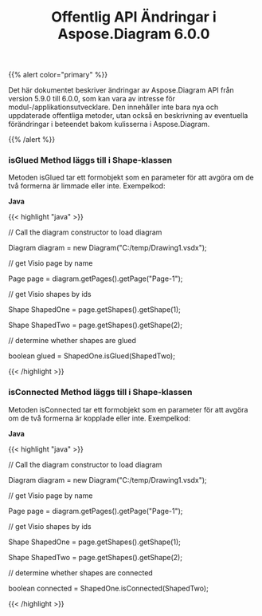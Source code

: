 ﻿---
title: Offentlig API Ändringar i Aspose.Diagram 6.0.0
type: docs
weight: 50
url: /sv/java/public-api-changes-in-aspose-diagram-6-0-0/
---
{{% alert color="primary" %}} 

Det här dokumentet beskriver ändringar av Aspose.Diagram API från version 5.9.0 till 6.0.0, som kan vara av intresse för modul-/applikationsutvecklare. Den innehåller inte bara nya och uppdaterade offentliga metoder, utan också en beskrivning av eventuella förändringar i beteendet bakom kulisserna i Aspose.Diagram.

{{% /alert %}} 
### **isGlued Method läggs till i Shape-klassen**
Metoden isGlued tar ett formobjekt som en parameter för att avgöra om de två formerna är limmade eller inte.
Exempelkod:

**Java**

{{< highlight "java" >}}

 // Call the diagram constructor to load diagram

Diagram diagram = new Diagram("C:/temp/Drawing1.vsdx");

// get Visio page by name

Page page = diagram.getPages().getPage("Page-1");

// get Visio shapes by ids

Shape ShapedOne = page.getShapes().getShape(1);

Shape ShapedTwo = page.getShapes().getShape(2);

// determine whether shapes are glued

boolean glued = ShapedOne.isGlued(ShapedTwo);

{{< /highlight >}}
### **isConnected Method läggs till i Shape-klassen**
Metoden isConnected tar ett formobjekt som en parameter för att avgöra om de två formerna är kopplade eller inte.
Exempelkod:

**Java**

{{< highlight "java" >}}

 // Call the diagram constructor to load diagram

Diagram diagram = new Diagram("C:/temp/Drawing1.vsdx");

// get Visio page by name

Page page = diagram.getPages().getPage("Page-1");

// get Visio shapes by ids

Shape ShapedOne = page.getShapes().getShape(1);

Shape ShapedTwo = page.getShapes().getShape(2);

// determine whether shapes are connected

boolean connected = ShapedOne.isConnected(ShapedTwo);

{{< /highlight >}}
